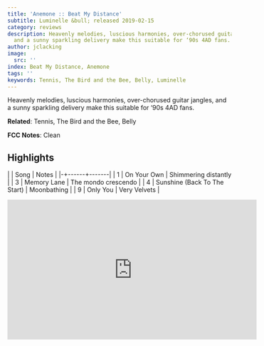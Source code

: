 ```yaml
---
title: 'Anemone :: Beat My Distance'
subtitle: Luminelle &bull; released 2019-02-15
category: reviews
description: Heavenly melodies, luscious harmonies, over-chorused guitar jangles,
  and a sunny sparkling delivery make this suitable for ‘90s 4AD fans.
author: jclacking
image:
  src: ''
index: Beat My Distance, Anemone
tags: ''
keywords: Tennis, The Bird and the Bee, Belly, Luminelle
---
```

Heavenly melodies, luscious harmonies, over-chorused guitar jangles, and a sunny sparkling delivery make this suitable for ‘90s 4AD fans.<!--more-->

**Related**: Tennis, The Bird and the Bee, Belly

**FCC Notes**: Clean

## Highlights

| | Song | Notes |
|-+------+-------|
| 1 | On Your Own | Shimmering distantly |
| 3 | Memory Lane | The mondo crescendo |
| 4 | Sunshine (Back To The Start) | Moonbathing |
| 9 | Only You | Very Velvets |

<div class="tlo-detail-video"><iframe width="560" height="315" src="https://www.youtube.com/embed/geG7h-wTu3I" frameborder="0" allow="autoplay; encrypted-media" allowfullscreen></iframe></div>

